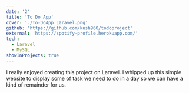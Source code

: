 ```yaml
---
date: '2'
title: 'To Do App'
cover: './To-DoApp_Laravel.png'
github: 'https://github.com/kush960/todoproject'
external: 'https://spotify-profile.herokuapp.com/'
tech:
  - Laravel
  - MySQL
showInProjects: true
---
```


I really enjoyed creating this project on Laravel. I whipped up this simple website to display some of task we need to do in a day so we can have a kind of remainder for us.
